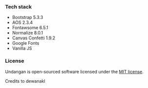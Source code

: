 ### Tech stack

- Bootstrap 5.3.3
- AOS 2.3.4
- Fontawsome 6.5.1
- Normalize 8.0.1
- Canvas Confetti 1.9.2
- Google Fonts
- Vanilla JS

### License

Undangan is open-sourced software licensed under the [MIT license](https://opensource.org/licenses/MIT).

Credits to dewanakl
